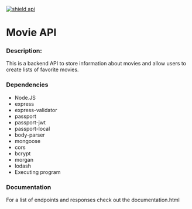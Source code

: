 [![shield api](https://img.shields.io/badge/viniciustocchio-API-ff69b4)](https://github.com/viniciustocchio/movie-api)

# Movie API

### Description:
This is a backend API to store information about movies and allow users to create lists of favorite movies.

### Dependencies
- Node.JS
- express
- express-validator
- passport
- passport-jwt
- passport-local
- body-parser
- mongoose
- cors
- bcrypt
- morgan
- lodash
- Executing program

### Documentation
For a list of endpoints and responses check out the documentation.html
